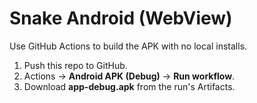 # Snake Android (WebView)
Use GitHub Actions to build the APK with no local installs.
1) Push this repo to GitHub.
2) Actions → **Android APK (Debug)** → **Run workflow**.
3) Download **app-debug.apk** from the run's Artifacts.
